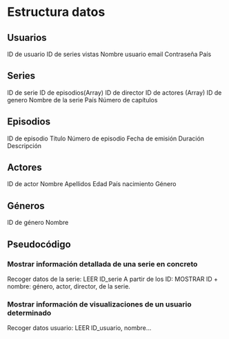 # Estructura datos

## Usuarios

ID de usuario
ID de series vistas
Nombre usuario
email
Contraseña
País

## Series

ID de serie
ID de episodios(Array)
ID de director
ID de actores (Array)
ID de genero
Nombre de la serie
País
Número de capítulos


## Episodios

ID de episodio
Título
Número de episodio
Fecha de emisión
Duración
Descripción

## Actores

ID de actor
Nombre
Apellidos
Edad
País nacimiento
Género

## Géneros

ID de género
Nombre



## Pseudocódigo

### Mostrar información detallada de una serie en concreto
Recoger datos de la serie: LEER ID_serie
A partir de los ID: MOSTRAR ID + nombre: género, actor, director, de la serie. 


### Mostrar información de visualizaciones de un usuario determinado
Recoger datos usuario: LEER ID_usuario, nombre...


